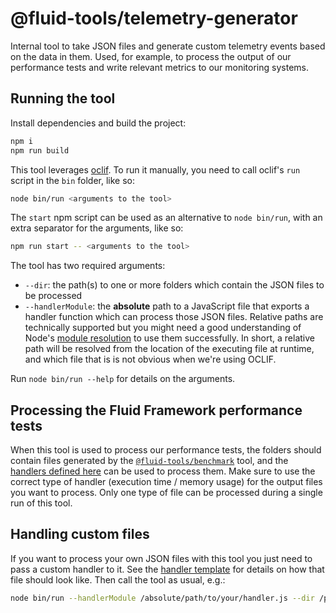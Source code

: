 # @fluid-tools/telemetry-generator

Internal tool to take JSON files and generate custom telemetry events based on the data in them. Used, for example,
to process the output of our performance tests and write relevant metrics to our monitoring systems.

## Running the tool

Install dependencies and build the project:

```bash
npm i
npm run build
```

This tool leverages [oclif](https://oclif.io/). To run it manually, you need to call oclif's `run` script in the `bin`
folder, like so:

```bash
node bin/run <arguments to the tool>
```

The `start` npm script can be used as an alternative to `node bin/run`, with an extra separator for the arguments, like
so:

```bash
npm run start -- <arguments to the tool>
```

The tool has two required arguments:

- `--dir`: the path(s) to one or more folders which contain the JSON files to be processed
- `--handlerModule`: the **absolute** path to a JavaScript file that exports a handler function which can process those
  JSON files. Relative paths are technically supported but you might need a good understanding of Node's
  [module resolution](https://www.typescriptlang.org/docs/handbook/module-resolution.html) to use them successfully.
  In short, a relative path will be resolved from the location of the executing file at runtime, and which file that is
  is not obvious when we're using OCLIF.

Run `node bin/run --help` for details on the arguments.

## Processing the Fluid Framework performance tests

When this tool is used to process our performance tests, the folders should contain files generated by the
[`@fluid-tools/benchmark`](../benchmark) tool, and the [handlers defined here](./handlers) can be used to process them.
Make sure to use the correct type of handler (execution time / memory usage) for the output files you want to process.
Only one type of file can be processed during a single run of this tool.

## Handling custom files

If you want to process your own JSON files with this tool you just need to pass a custom handler to it. See the
[handler template](./handlers/template.ts) for details on how that file should look like. Then call the tool as usual,
e.g.:

```bash
node bin/run --handlerModule /absolute/path/to/your/handler.js --dir /path/to/your/files
```
